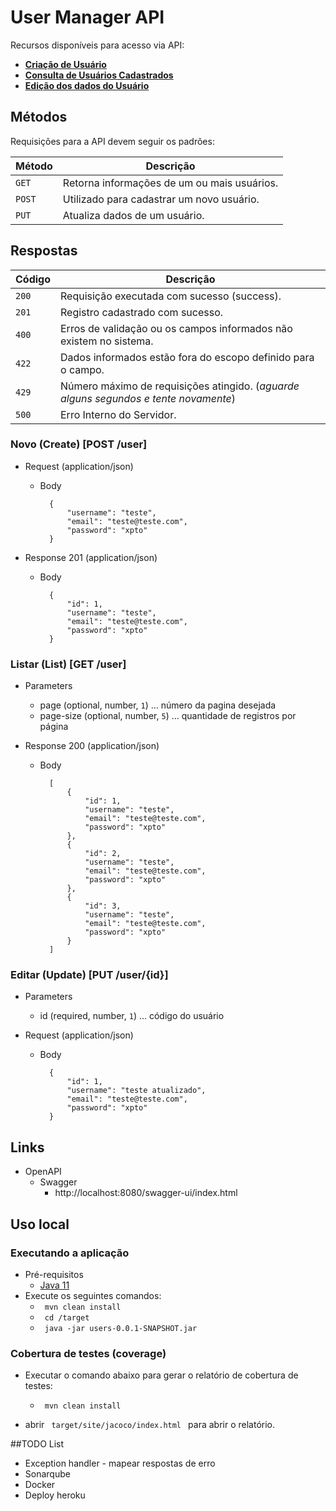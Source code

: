 # User Manager API

Recursos disponíveis para acesso via API:
* [**Criação de Usuário**](#reference)
* [**Consulta de Usuários Cadastrados**](#reference)
* [**Edição dos dados do Usuário**](#reference)

## Métodos
Requisições para a API devem seguir os padrões:

| Método | Descrição |
|---|---|
| `GET` | Retorna informações de um ou mais usuários. |
| `POST` | Utilizado para cadastrar um novo usuário.|
| `PUT` | Atualiza dados de um usuário.|

## Respostas

| Código | Descrição |
|---|---|
| `200` | Requisição executada com sucesso (success).|
| `201` | Registro cadastrado com sucesso. |
| `400` | Erros de validação ou os campos informados não existem no sistema.|
| `422` | Dados informados estão fora do escopo definido para o campo.|
| `429` | Número máximo de requisições atingido. (*aguarde alguns segundos e tente novamente*)|
| `500` | Erro Interno do Servidor. |

### Novo (Create) [POST /user]
+ Request (application/json)
    + Body
      
            {
                "username": "teste",
                "email": "teste@teste.com",
                "password": "xpto"
            }
    
+ Response 201 (application/json)
    + Body

            {
                "id": 1,
                "username": "teste",
                "email": "teste@teste.com",
                "password": "xpto"
            }

### Listar (List) [GET /user]
+ Parameters
    + page (optional, number, `1`) ... número da pagina desejada
    + page-size (optional, number, `5`) ... quantidade de registros por página
    
+ Response 200 (application/json)
    + Body

            [
                {
                    "id": 1,
                    "username": "teste",
                    "email": "teste@teste.com",
                    "password": "xpto"
                },
                {
                    "id": 2,
                    "username": "teste",
                    "email": "teste@teste.com",
                    "password": "xpto"
                },
                {
                    "id": 3,
                    "username": "teste",
                    "email": "teste@teste.com",
                    "password": "xpto"
                }
            ]

### Editar (Update) [PUT  /user/{id}]
+ Parameters
    + id (required, number, `1`) ... código do usuário

+ Request (application/json)
    + Body

            {
                "id": 1,
                "username": "teste atualizado",
                "email": "teste@teste.com",
                "password": "xpto"
            }

## Links
+ OpenAPI
    + Swagger
        + http://localhost:8080/swagger-ui/index.html
    
## Uso local
### Executando a aplicação
  + Pré-requisitos
      + <a href="https://www.oracle.com/br/java/technologies/javase/jdk11-archive-downloads.html"> Java 11 </a>
  + Execute os seguintes comandos:
    + <code> mvn clean install </code>
    + <code> cd /target </code>
    + <code> java -jar users-0.0.1-SNAPSHOT.jar </code>
    
### Cobertura de testes (coverage)
+ Executar o comando abaixo para gerar o relatório de cobertura de testes:
    + <code> mvn clean install </code>
  
+ abrir <code> target/site/jacoco/index.html </code> para abrir o relatório.

##TODO List
+ Exception handler - mapear respostas de erro
+ Sonarqube
+ Docker
+ Deploy heroku
